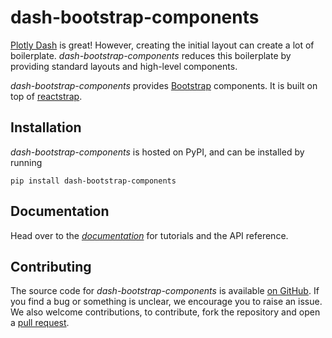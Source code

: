 # dash-bootstrap-components

[Plotly Dash][dash-homepage] is great! However, creating the initial
layout can create a lot of boilerplate. *dash-bootstrap-components*
reduces this boilerplate by providing standard layouts and high-level
components.

*dash-bootstrap-components* provides [Bootstrap][bootstrap-homepage]
components. It is built on top of [reactstrap][reactstrap-homepage].

## Installation

*dash-bootstrap-components* is hosted on PyPI, and can be installed by
running

```
pip install dash-bootstrap-components
```

## Documentation

Head over to the [*documentation*][docs-homepage] for tutorials and
the API reference.

## Contributing

The source code for *dash-bootstrap-components* is available
[on GitHub][dbc-repo]. If you find a bug or something is unclear, we encourage
you to raise an issue. We also welcome contributions, to contribute, fork the
repository and open a [pull request][dbc-pulls].

[dash-homepage]: https://dash.plot.ly/
[bootstrap-homepage]: https://getbootstrap.com/
[dbc-repo]: https://github.com/facultyai/dash-bootstrap-components
[reactstrap-homepage]: https://reactstrap.github.io/
[docs-homepage]: https://dash-bootstrap-components.opensource.asidatascience.com
[dbc-pulls]: https://github.com/facultyai/dash-bootstrap-components/pulls
